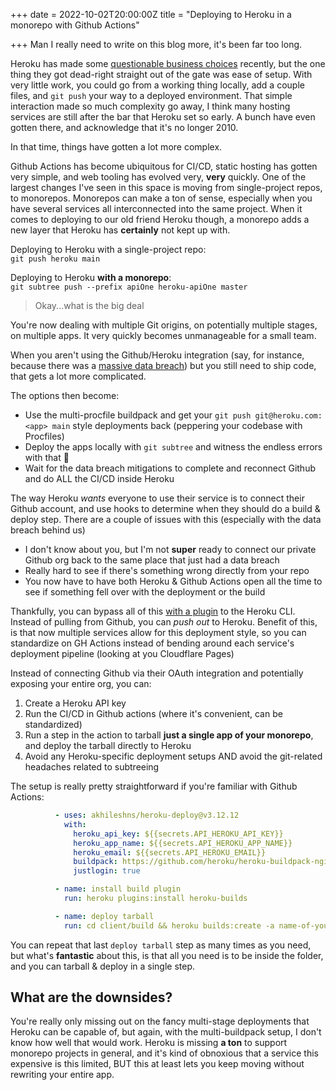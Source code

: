 +++
date = 2022-10-02T20:00:00Z
title = "Deploying to Heroku in a monorepo with Github Actions"

+++
Man I really need to write on this blog more, it's been far too long.  
  
Heroku has made some [questionable business choices](https://blog.heroku.com/next-chapter) recently, but the one thing they got dead-right straight out of the gate was ease of setup. With very little work, you could go from a working thing locally, add a couple files, and `git push` your way to a deployed environment. That simple interaction made so much complexity go away, I think many hosting services are still after the bar that Heroku set so early. A bunch have even gotten there, and acknowledge that it's no longer 2010.

In that time, things have gotten a lot more complex.

Github Actions has become ubiquitous for CI/CD, static hosting has gotten very simple, and web tooling has evolved very, **very** quickly. One of the largest changes I've seen in this space is moving from single-project repos, to monorepos. Monorepos can make a ton of sense, especially when you have several services all interconnected into the same project. When it comes to deploying to our old friend Heroku though, a monorepo adds a new layer that Heroku has **certainly** not kept up with.

Deploying to Heroku with a single-project repo:  
`git push heroku main`

Deploying to Heroku **with a monorepo**:  
`git subtree push --prefix apiOne heroku-apiOne master`

> Okay...what is the big deal

You're now dealing with multiple Git origins, on potentially multiple stages, on multiple apps. It very quickly becomes unmanageable for a small team.

When you aren't using the Github/Heroku integration (say, for instance, because there was a [massive data breach]()) but you still need to ship code, that gets a lot more complicated.

The options then become:

* Use the multi-procfile buildpack and get your `git push git@heroku.com:<app> main` style deployments back (peppering your codebase with Procfiles)
* Deploy the apps locally with `git subtree` and witness the endless errors with that 🤮
* Wait for the data breach mitigations to complete and reconnect Github and do ALL the CI/CD inside Heroku

The way Heroku _wants_ everyone to use their service is to connect their Github account, and use hooks to determine when they should do a build & deploy step. There are a couple of issues with this (especially with the data breach behind us)

* I don't know about you, but I'm not **super** ready to connect our private Github org back to the same place that just had a data breach
* Really hard to see if there's something wrong directly from your repo
* You now have to have both Heroku & Github Actions open all the time to see if something fell over with the deployment or the build

Thankfully, you can bypass all of this [with a plugin]() to the Heroku CLI. Instead of pulling from Github, you can _push out_ to Heroku. Benefit of this, is that now multiple services allow for this deployment style, so you can standardize on GH Actions instead of bending around each service's deployment pipeline (looking at you Cloudflare Pages)

Instead of connecting Github via their OAuth integration and potentially exposing your entire org, you can:

1. Create a Heroku API key
2. Run the CI/CD in Github actions (where it's convenient, can be standardized)
3. Run a step in the action to tarball **just a single app of your monorepo**, and deploy the tarball directly to Heroku
4. Avoid any Heroku-specific deployment setups AND avoid the git-related headaches related to subtreeing

The setup is really pretty straightforward if you're familiar with Github Actions:

```yaml
          - uses: akhileshns/heroku-deploy@v3.12.12
            with:
              heroku_api_key: ${{secrets.API_HEROKU_API_KEY}}
              heroku_app_name: ${{secrets.API_HEROKU_APP_NAME}}
              heroku_email: ${{secrets.API_HEROKU_EMAIL}}
              buildpack: https://github.com/heroku/heroku-buildpack-nginx.git
              justlogin: true

          - name: install build plugin
            run: heroku plugins:install heroku-builds

          - name: deploy tarball
            run: cd client/build && heroku builds:create -a name-of-your-app
```

You can repeat that last `deploy tarball` step as many times as you need, but what's **fantastic** about this, is that all you need is to be inside the folder, and you can tarball & deploy in a single step.

## What are the downsides?

You're really only missing out on the fancy multi-stage deployments that Heroku can be capable of,  but again, with the multi-buildpack setup, I don't know how well that would work. Heroku is missing **a ton** to support monorepo projects in general, and it's kind of obnoxious that a service this expensive is this limited, BUT this at least lets you keep moving without rewriting your entire app.